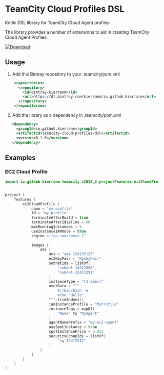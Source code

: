 # TeamCity Cloud Profiles DSL
Kotlin DSL library for TeamCity Cloud Agent profiles

The library provides a number of extensions to aid in creating TeamCity Cloud Agent Profiles.

[ ![Download](https://api.bintray.com/packages/kierranm/io.github.kierranm/teamcity-cloud-profiles-dsl/images/download.svg) ](https://bintray.com/kierranm/io.github.kierranm/teamcity-cloud-profiles-dsl/_latestVersion)

## Usage

1. Add this Bintray repository to your .teamcity/pom.xml  

```xml
    <repositories>
      <repository>
        <id>bintray-kierranm</id>
        <url>https://dl.bintray.com/kierranm/io.github.kierranm</url>
      </repository>
    </repositories>
```


2. Add the library as a dependency in .teamcity/pom.xml

```xml
   <dependency>
	 <groupId>io.github.kierranm</groupId>
	 <artifactId>teamcity-cloud-profiles-dsl</artifactId>
	 <version>0.1.0</version>
   </dependency>
```

## Examples

### EC2 Cloud Profile
```kotlin
import io.github.kierranm.teamcity.v2018_2.projectFeatures.ec2CloudProfile


project {
    features {
        ec2CloudProfile {
            name = "my-profile"
            id = "my-profile"
            terminateAfterBuild = true
            terminateAfterIdleTime = 60
            maxRunningInstances = 5
            useInstanceIAMRole = true
            region = "ap-southeast-2"
            
            images {
                ami {
                    ami = "ami-124135125"
                    ec2KeyPair = "MyKeyPair"
                    subnetIds = listOf(
                        "subnet-14912094",
                        "subnet-12413251"
                    )
                    instanceType = "t3.small"
                    userData = """
                        #!/bin/bash -e
                        echo "Hello"
                    """.trimIndent()
                    iamInstanceProfile = "MyProfile"
                    instanceTags = mapOf(
                        "Name" to "MyAgent"
                    )
                    agentNamePrefix = "my-ec2-agent"
                    useSpotInstance = true
                    spotInstancePrice = 0.022
                    securityGroupIds = listOf(
                        "sg-12412512"
                    )
                }
            }
        }
    }
}
```